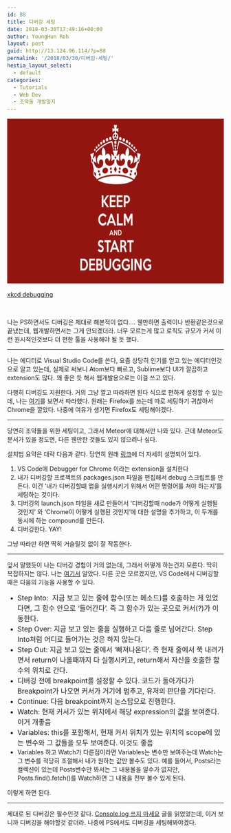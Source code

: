 ```yaml
---
id: 88
title: 디버깅 세팅
date: 2018-03-30T17:49:16+00:00
author: YoungHun Roh
layout: post
guid: http://13.124.96.114/?p=88
permalink: '/2018/03/30/디버깅-세팅/'
hestia_layout_select:
  - default
categories:
  - Tutorials
  - Web Dev
  - 조약돌 개발일지
---
```

<img src="/images/2018/keep-calm-and-start-debugging-8.jpg.png" alt="" class="wp-image-90 aligncenter" width="680" height="382" sizes="(max-width: 680px) 100vw, 680px" />

[xkcd debugging](https://xkcd.com/1722/)

&nbsp;

나는 PS하면서도 디버깅은 제대로 해본적이 없다&#8230;. 웬만하면 출력이나 반환같은것으로 끝냈는데, 웹개발하면서는 그게 안되겠더라. 너무 모르는게 많고 로직도 규모가 커서 이런 원시적인것보다 더 편한 툴을 사용해야 될 듯 했다.

* * *

나는 에디터로 Visual Studio Code를 쓴다, 요즘 상당히 인기를 얻고 있는 에디터인것으로 알고 있는데, 실제로 써보니 Atom보다 빠르고, Sublime보다 UI가 깔끔하고 extension도 많다. 꽤 좋은 듯 해서 웹개발용으로는 이걸 쓰고 있다.

다행히 디버깅도 지원한다. 거의 그냥 깔고 따라하면 된다 식으로 편하게 설정할 수 있는데, 나는 [여기](https://github.com/Microsoft/vscode-recipes/tree/master/meteor)를 보면서 따라했다. 원래는 Firefox를 쓰는데 따로 세팅하기 귀찮아서 Chrome을 깔았다. 나중에 여유가 생기면 Firefox도 세팅해야겠다.

* * *

당연히 조약돌을 위한 세팅이고, 그래서 Meteor에 대해서만 나와 있다. 근데 Meteor도 문서가 있을 정도면, 다른 웬만한 것들도 있지 않으려나 싶다.

설치법 요약은 대략 다음과 같다. 당연히 원래 [링크](https://github.com/Microsoft/vscode-recipes/tree/master/meteor)에 더 자세히 설명되어 있다.

  1. VS Code에 Debugger for Chrome 이라는 extension을 설치한다
  2. 내가 디버깅할 프로젝트의 packages.json 파일을 편집해서 debug 스크립트를 만든다. 이건 &#8216;내가 디버깅할떄 앱을 실행시키기 위해서 어떤 명령어를 쳐야 하는지&#8217;를 세팅하는 것이다.
  3. 디버깅의 launch.json 파일을 새로 만들어서 &#8216;디버깅할때 node가 어떻게 실행될 것인지&#8217; 와 &#8216;Chrome이 어떻게 실행된 것인지&#8217;에 대한 설명을 추가하고, 이 두개를 동시에 하는 compound를 만든다.
  4. 디버깅한다. YAY!

그냥 따라만 하면 딱히 거슬릴것 없이 잘 작동한다.

* * *

앞서 말했듯이 나는 디버깅 경험이 거의 없는데, 그래서 어떻게 하는건지 모른다. 딱히 복잡하지는 않다. 나는 [여기서](https://stackoverflow.com/questions/5391684/what-is-step-into-step-out-and-step-over-in-firebug) 알았다. 다른 곳은 모르겠지만, VS Code에서 디버깅할때은 다음의 기능을 사용할 수 있다.

  * <span style="font-size: 12pt;">Step Into:  지금 보고 있는 줄에 함수(또는 메소드)를 호출하는 게 있었다면, 그 함수 안으로 &#8216;들어간다&#8217;. 즉 그 함수가 있는 곳으로 커서(?)가 이동한다.</span>
  * <span style="font-size: 12pt;">Step Over: 지금 보고 있는 줄을 실행하고 다음 줄로 넘어간다. Step Into처럼 어디로 들어가는 것은 하지 않는다.</span>
  * <span style="font-size: 12pt;">Step Out: 지금 보고 있는 줄에서 &#8216;빠져나온다&#8217;. 즉 현재 줄에서 쭉 내려가면서 return이 나올때까지 다 실행시키고, return해서 자신을 호출한 함수의 위치로 간다.</span>
  * <span style="font-size: 12pt;">디버깅 전에 breakpoint를 설정할 수 있다. 코드가 돌아가다가 Breakpoint가 나오면 커서가 거기에 멈추고, 유저의 판단을 기다린다.</span>
  * <span style="font-size: 12pt;">Continue: 다음 breakpoint까지 논스탑으로 진행한다.</span>
  * <span style="font-size: 12pt;">Watch: 현재 커서가 있는 위치에서 해당 expression의 값을 보여준다. 이거 개좋음</span>
  * <span style="font-size: 12pt;">Variables: this를 포함해서, 현재 커서 위치가 있는 위치의 scope에 있는 변수와 그 값들을 모두 보여준다. 이것도 좋음</span>
  * Variables 하고 Watch가 다른점이라면 Variables는 변수만 보여주는데 Watch는 그 변수를 적당히 조절해서 내가 원하는 값만 볼수도 있다. 예를 들어서, Posts라는 컬렉션이 있는데 Posts변수만 봐서는 그 내용물을 알수가 없지만, Posts.find().fetch()를 Watch하면 그 내용을 전부 볼수 있게 된다.

이렇게 하면 된다.

* * *

제대로 된 디버깅은 필수인것 같다. [Console.log 쓰지 마세요](https://hackernoon.com/please-stop-using-console-log-its-broken-b5d7d396cf15) 글을 읽었었는데, 이거 보니까 디버깅을 해야할것 같더라. 나중에 PS에서도 디버깅을 세팅해봐야겠다.